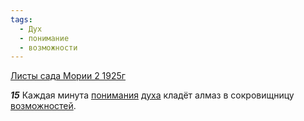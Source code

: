 ```yaml
---
tags:
  - Дух
  - понимание
  - возможности
---
```


[Листы сада Мории 2 1925г](/agni/1925)

___15___
Каждая минута [понимания](/tag/#понимание) [духа](/tag/#Дух) кладёт алмаз в сокровищницу [возможностей](/tag/#возможности).   

